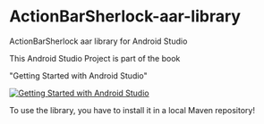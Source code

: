 ActionBarSherlock-aar-library
=============================

ActionBarSherlock aar library for Android Studio


This Android Studio Project is part of the book

"Getting Started with Android Studio"

[![Getting Started with Android Studio](https://lh4.googleusercontent.com/eGPIj_C-w8ldGLx3iTq7DqQ3Iqyo-NJHtbKnEQV2uiM=w162-h207-p-no)](http://www.amazon.com/dp/B00ES0NE5G)

To use the library, you have to install it in a local Maven repository!
